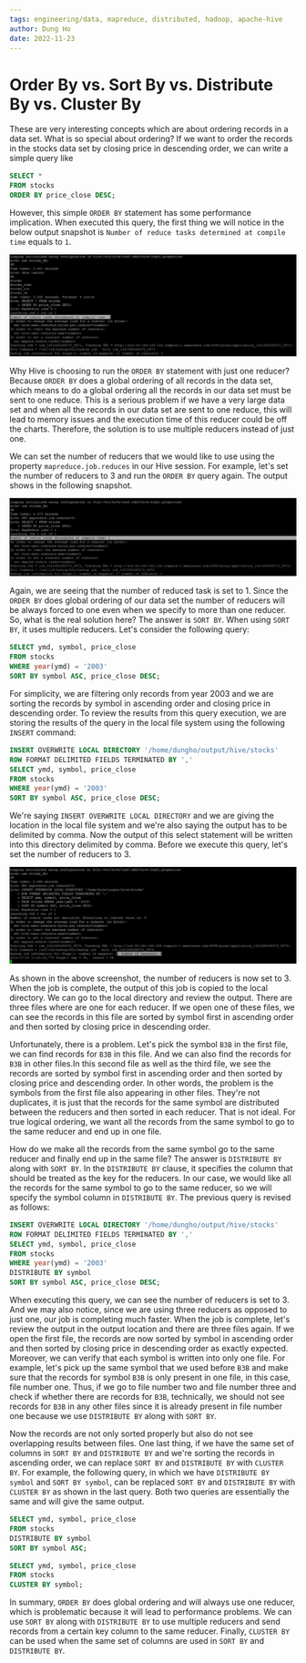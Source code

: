 ```yaml
---
tags: engineering/data, mapreduce, distributed, hadoop, apache-hive
author: Dung Ho
date: 2022-11-23
---
```


# Order By vs. Sort By vs. Distribute By vs. Cluster By

These are very interesting concepts which are about ordering records in a data set. What is so special about ordering? If we want to order the records in the stocks data set by closing price in descending order, we can write a simple query like 

```sql 
SELECT * 
FROM stocks
ORDER BY price_close DESC;
```

However, this simple `ORDER BY` statement has some performance implication. When executed this query, the first thing we will notice in the below output snapshot is `Number of reduce tasks determined at compile time` equals to `1`.

![](images/order-by-output-screenshot.png)

Why Hive is choosing to run the `ORDER BY` statement with just one reducer? Because `ORDER BY` does a global ordering of all records in the data set, which means to do a global ordering all the records in our data set must be sent to one reduce. This is a serious problem if we have a very large data set and when all the records in our data set are sent to one reduce, this will lead to memory issues and the execution time of this reducer could be off the charts. Therefore, the solution is to use multiple reducers instead of just one.

We can set the number of reducers that we would like to use using the property `mapreduce.job.reduces` in our Hive session. For example, let's set the number of reducers to 3 and run the `ORDER BY` query again. The output shows in the following snapshot.

![](images/order-by-output-screenshot-set-property.png)

Again, we are seeing that the number of reduced task is set to 1. Since the `ORDER BY` does global ordering of our data set the number of reducers will be always forced to one even when we specify to more than one reducer. So, what is the real solution here? The answer is `SORT BY`. When using `SORT BY`, it uses multiple reducers. Let's consider the following query:

```sql
SELECT ymd, symbol, price_close
FROM stocks
WHERE year(ymd) = '2003'
SORT BY symbol ASC, price_close DESC;
```

For simplicity, we are filtering only records from year 2003 and we are sorting the records by symbol in ascending order and closing price in descending order. To review the results from this query execution, we are storing the results of the query in the local file system using the following `INSERT` command: 

```sql
INSERT OVERWRITE LOCAL DIRECTORY '/home/dungho/output/hive/stocks'
ROW FORMAT DELIMITED FIELDS TERMINATED BY ',' 
SELECT ymd, symbol, price_close
FROM stocks 
WHERE year(ymd) = '2003'
SORT BY symbol ASC, price_close DESC;
```

We're saying `INSERT OVERWRITE LOCAL DIRECTORY` and we are giving the location in the local file system and we're also saying the output has to be delimited by comma. Now the output of this select statement will be written into this directory delimited by comma. Before we execute this query, let's set the number of reducers to 3. 

![](images/order-by-output-screenshot-sort-by.png)

As shown in the above screenshot, the number of reducers is now set to 3. When the job is complete, the output of this job is copied to the local directory. We can go to the local directory and review the output. There are three files where are one for each reducer. If we open one of these files, we can see the records in this file are sorted by symbol first in ascending order and then sorted by closing price in descending order.

Unfortunately, there is a problem. Let's pick the symbol `B3B` in the first file, we can find records for `B3B` in this file. And we can also find the records for `B3B` in other files.In this second file as well as the third file, we see the records are sorted by symbol first in ascending order and then sorted by closing price and descending order. In other words, the problem is the symbols from the first file also appearing in other files. They're not duplicates, it is just that the records for the same symbol are distributed between the reducers and then sorted in each reducer. That is not ideal. For true logical ordering, we want all the records from the same symbol to go to the same reducer and end up in one file. 

How do we make all the records from the same symbol go to the same reducer and finally end up in the same file? The answer is `DISTRIBUTE BY` along with `SORT BY`. In the `DISTRIBUTE BY` clause, it specifies the column that should be treated as the key for the reducers. In our case, we would like all the records for the same symbol to go to the same reducer, so we will specify the symbol column in `DISTRIBUTE BY`. The previous query is revised as follows:

```sql
INSERT OVERWRITE LOCAL DIRECTORY '/home/dungho/output/hive/stocks'
ROW FORMAT DELIMITED FIELDS TERMINATED BY ',' 
SELECT ymd, symbol, price_close
FROM stocks 
WHERE year(ymd) = '2003'
DISTRIBUTE BY symbol
SORT BY symbol ASC, price_close DESC;
```

When executing this query, we can see the number of reducers is set to 3. And we may also notice, since we are using three reducers as opposed to just one, our job is completing much faster. When the job is complete, let's review the output in the output location and there are three files again. If we open the first file, the records are now sorted by symbol in ascending order and then sorted by closing price in descending order as exactly expected. Moreover, we can verify that each symbol is written into only one file. For example, let's pick up the same symbol that we used before `B3B` and make sure that the records for symbol `B3B` is only present in one file, in this case, file number one. Thus, if we go to file number two and file number three and check if whether there are records for `B3B`, technically, we should not see records for `B3B` in any other files since it is already present in file number one because we use `DISTRIBUTE BY` along with `SORT BY`.

Now the records are not only sorted properly but also do not see overlapping results between files. One last thing, if we have the same set of columns in `SORT BY` and `DISTRIBUTE BY` and we're sorting the records in ascending order, we can replace `SORT BY` and `DISTRIBUTE BY` with `CLUSTER BY`. For example, the following query, in which we have `DISTRIBUTE BY symbol` and `SORT BY symbol`, can be replaced `SORT BY` and `DISTRIBUTE BY` with `CLUSTER BY` as shown in the last query. Both two queries are essentially the same and will give the same output.

```sql
SELECT ymd, symbol, price_close
FROM stocks
DISTRIBUTE BY symbol
SORT BY symbol ASC;
```

```sql
SELECT ymd, symbol, price_close
FROM stocks
CLUSTER BY symbol;
```

In summary, `ORDER BY` does global ordering and will always use one reducer, which is problematic because it will lead to performance problems. We can use `SORT BY` along with `DISTRIBUTE BY` to use multiple reducers and send records from a certain key column to the same reducer. Finally, `CLUSTER BY` can be used when the same set of columns are used in `SORT BY` and `DISTRIBUTE BY`.